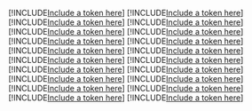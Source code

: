 [!INCLUDE[Include a token here](refs1540471214009/r1.md)]
[!INCLUDE[Include a token here](refs1540471214009/r2.md)]
[!INCLUDE[Include a token here](refs1540471214009/r3.md)]
[!INCLUDE[Include a token here](refs1540471214009/r4.md)]
[!INCLUDE[Include a token here](refs1540471214009/r5.md)]
[!INCLUDE[Include a token here](refs1540471214009/r6.md)]
[!INCLUDE[Include a token here](refs1540471214009/r7.md)]
[!INCLUDE[Include a token here](refs1540471214009/r8.md)]
[!INCLUDE[Include a token here](refs1540471214009/r9.md)]
[!INCLUDE[Include a token here](refs1540471214009/r10.md)]
[!INCLUDE[Include a token here](refs1540471214009/r11.md)]
[!INCLUDE[Include a token here](refs1540471214009/r12.md)]
[!INCLUDE[Include a token here](refs1540471214009/r13.md)]
[!INCLUDE[Include a token here](refs1540471214009/r14.md)]
[!INCLUDE[Include a token here](refs1540471214009/r15.md)]
[!INCLUDE[Include a token here](refs1540471214009/r16.md)]
[!INCLUDE[Include a token here](refs1540471214009/r17.md)]
[!INCLUDE[Include a token here](refs1540471214009/r18.md)]
[!INCLUDE[Include a token here](refs1540471214009/r19.md)]
[!INCLUDE[Include a token here](refs1540471214009/r20.md)]